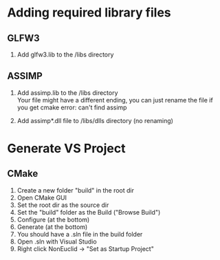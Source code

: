 # Adding required library files #

## GLFW3 ##
1. Add glfw3.lib to the /libs  directory

## ASSIMP ##
1. Add assimp.lib to the /libs directory  
Your file might have a different ending, you can just rename the file if you get cmake error: can't find assimp

2. Add assimp\*.dll file to /libs/dlls  directory (no renaming)





# Generate VS Project #

## CMake ##
1. Create a new folder "build" in the root dir
2. Open CMake GUI
3. Set the root dir as the source dir
4. Set the "build" folder as the Build ("Browse Build")
5. Configure (at the bottom)
6. Generate (at the bottom)
7. You should have a .sln file in the build folder
8. Open .sln with Visual Studio
9. Right click NonEuclid -> "Set as Startup Project"
